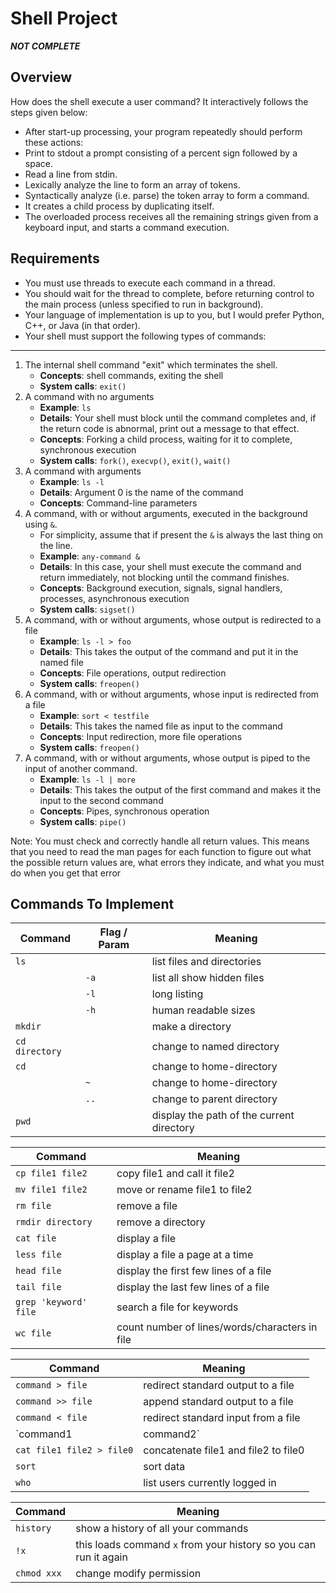Shell Project
=============

***NOT COMPLETE***

## Overview

How does the shell execute a user command? It interactively follows the steps given below:
- After start-up processing, your program repeatedly should perform these actions:
- Print to stdout a prompt consisting of a percent sign followed by a space.
- Read a line from stdin.
- Lexically analyze the line to form an array of tokens.
- Syntactically analyze (i.e. parse) the token array to form a command.
- It creates a child process by duplicating itself.
- The overloaded process receives all the remaining strings given from a keyboard input, and starts a command execution.

## Requirements

- You must use threads to execute each command in a thread.
- You should wait for the thread to complete, before returning control to the main process (unless specified to run in background).
- Your language of implementation is up to you, but I would prefer Python, C++, or Java (in that order).
- Your shell must support the following types of commands:

---------

1. The internal shell command "exit" which terminates the shell.
    - **Concepts**: shell commands, exiting the shell
    - **System calls**: `exit()`
2. A command with no arguments
    - **Example**: `ls`
    - **Details**: Your shell must block until the command completes and, if the return code is abnormal, print out a message to that effect.
    - **Concepts**: Forking a child process, waiting for it to complete, synchronous execution
    - **System calls**: `fork()`, `execvp()`, `exit()`, `wait()`
1. A command with arguments
    - **Example**: `ls -l`
    - **Details**: Argument 0 is the name of the command
    - **Concepts**: Command-line parameters 
2. A command, with or without arguments, executed in the background using `&`.
    - For simplicity, assume that if present the `&` is always the last thing on the line.
    - **Example**: `any-command &`
    - **Details**: In this case, your shell must execute the command and return immediately, not blocking until the command finishes.
    - **Concepts**: Background execution, signals, signal handlers, processes, asynchronous execution
    - **System calls**: `sigset()`
3. A command, with or without arguments, whose output is redirected to a file
    - **Example**: `ls -l > foo`
    - **Details**: This takes the output of the command and put it in the named file
    - **Concepts**: File operations, output redirection
    - **System calls**: `freopen()`
4. A command, with or without arguments, whose input is redirected from a file
    - **Example**: `sort < testfile`
    - **Details**: This takes the named file as input to the command
    - **Concepts**: Input redirection, more file operations
    - **System calls**: `freopen()`
5. A command, with or without arguments, whose output is piped to the input of another command.
    - **Example**: `ls -l | more`
    - **Details**: This takes the output of the first command and makes it the input to the second command
    - **Concepts**: Pipes, synchronous operation
    - **System calls**: `pipe()`

Note: You must check and correctly handle all return values. This means that you need to read the man pages for each function to figure out what the possible return values are, what errors they indicate, and what you must do when you get that error

## Commands To Implement

| Command	     | Flag / Param      | Meaning                           |
|----------------|------------|-----------------------------------|
| `ls	`        |            | list files and directories        |
|                |    `-a`	  |   list all show hidden files      |
|                |    `-l`	  |    long listing                   |
|                |    `-h`	  |    human readable sizes           |
| `mkdir`	     |             |make a directory                  |
| `cd directory` |             |change to named directory         |
| `cd`	         |             |change to home-directory          |
|                |   `~	`      |change to home-directory           |
| 	             |   `..`      |change to parent directory          | 
| `pwd`	         |             |display the path of the current directory |

| Command | Meaning                                  |
|---------|------------------------------------------|
| `cp file1 file2`    | copy file1 and call it file2 |
| `mv file1 file2`    | move or rename file1 to file2 |
| `rm file`           | remove a file |
| `rmdir directory`  | remove a directory |
| `cat file` | display a file |
| `less file` | display a file a page at a time |
| `head file` | display the first few lines of a file |
| `tail file` | display the last few lines of a file |
| `grep 'keyword' file` | search a file for keywords |
| `wc file` | count number of lines/words/characters in file |

| Command | Meaning      |
|--------------------------|---------|
| `command > file`           | redirect standard output to a file |
| `command >> file`          | append standard output to a file |
| `command < file`           | redirect standard input from a file |
| `command1 | command2`      | pipe the output of command1 to the input of command2 |
| `cat file1 file2 > file0`  | concatenate file1 and file2 to file0 |
| `sort`                     | sort data |
| `who`                      | list users currently logged in |

| Command | Meaning |
|--------------------------|---------|
| `history`           | show a history of all your commands |
| `!x`                | this loads command `x` from your history so you can run it again |
| `chmod xxx`         | change modify permission | 

